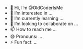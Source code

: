 - 👋 Hi, I’m @OldCoderIsMe
- 👀 I’m interested in ...
- 🌱 I’m currently learning ...
- 💞️ I’m looking to collaborate on ...
- 📫 How to reach me ...
- 😄 Pronouns: ...
- ⚡ Fun fact: ...

<!---
OldCoderIsMe/OldCoderIsMe is a ✨ special ✨ repository because its `README.md` (this file) appears on your GitHub profile.
You can click the Preview link to take a look at your changes.
--->

